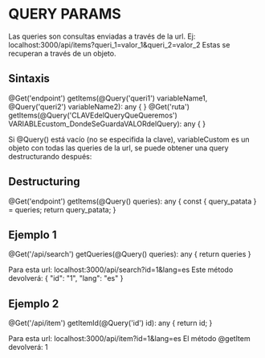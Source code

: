 # QUERY PARAMS

Las queries son consultas enviadas a través de la url. 
Ej: localhost:3000/api/items?queri_1=valor_1&queri_2=valor_2
Estas se recuperan a través de un objeto.

## Sintaxis
@Get('endpoint')
getItems(@Query('queri1') variableName1, @Query('queri2') variableName2): any {
}
@Get('ruta')
getItems(@Query('CLAVEdelQueryQueQueremos') VARIABLEcustom_DondeSeGuardaVALORdelQuery): any {
}

Si @Query() está vacío (no se especifida la clave), variableCustom es un objeto con todas las queries de la url, se puede obtener una query destructurando después:

## Destructuring
@Get('endpoint')
getItems(@Query() queries): any {
  const { query_patata } = queries;
  return query_patata;
}

## Ejemplo 1
@Get('/api/search')
getQueries(@Query() queries): any {
  return queries
}

Para esta url: localhost:3000/api/search?id=1&lang=es
Este método devolverá:
{
"id": "1",
"lang": "es"
}

## Ejemplo 2

@Get('/api/item')
getItemId(@Query('id') id): any {
  return id;
}

Para esta url: localhost:3000/api/item?id=1&lang=es
El método @getItem devolverá:
1